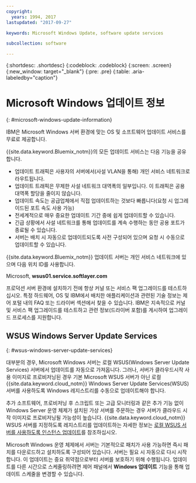 ```yaml
---
copyright:
  years: 1994, 2017
lastupdated: "2017-09-27"

keywords: Microsoft Windows Update, software update services

subcollection: software

---
```


{:shortdesc: .shortdesc}
{:codeblock: .codeblock}
{:screen: .screen}
{:new_window: target="_blank"}
{:pre: .pre}
{:table: .aria-labeledby="caption"}

# Microsoft Windows 업데이트 정보
{: #microsoft-windows-update-information}

IBM은 Microsoft Windows 서버 환경에 맞는 OS 및 소프트웨어 업데이트 서비스를 무료로 제공합니다.

{{site.data.keyword.Bluemix_notm}}의 모든 업데이트 서비스는 다음 기능을 공유합니다.
* 업데이트 트래픽은 사용자의 서버에서(사설 VLAN을 통해) 개인 서비스 네트워크로 라우트됩니다.
* 업데이트 트래픽은 무제한 사설 네트워크 대역폭의 일부입니다. 이 트래픽은 공용 대역폭 할당을 줄이지 않습니다. 
* 업데이트 속도는 공급업체에서 직접 업데이트하는 것보다 빠릅니다(요청 시 업그레이드된 포트 속도 사용 가능)
* 전세계적으로 매우 중요한 업데이트 기간 중에 쉽게 업데이트할 수 있습니다.
* 긴급 상황에서 사설 네트워크를 통해 업데이트를 계속 수행하는 동안 공용 포트가 종료될 수 있습니다.
* 서버는 배치 시 자동으로 업데이트되도록 사전 구성되어 있으며 요청 시 수동으로 업데이트할 수 있습니다.


{{site.data.keyword.Bluemix_notm}} 업데이트 서버는 개인 서비스 네트워크에 있으며 다음 위치 ID를 사용합니다. 

Microsoft, **wsus01.service.softlayer.com**

프로덕션 서버 환경에 설치하기 전에 항상 커널 또는 서비스 팩 업그레이드를 테스트하십시오. 특정 하드웨어, OS 및 IBM에서 배치한 애플리케이션과 관련된 기술 정보는 제어 포털 내의 FAQ 또는 드라이버 섹션에서 찾을 수 있습니다. IBM은 지속적으로 커널 및 서비스 팩 업그레이드를 테스트하고 관련 정보(드라이버 포함)를 게시하여 업그레이드 프로세스를 지원합니다.


## WSUS Windows Server Update Services
{: #wsus-windows-server-update-services}

대부분의 경우, Microsoft Windows 서버는 로컬 WSUS(Windows Server Update Services) 서버에서 업데이트를 자동으로 가져옵니다. 그러나, 서버가 클라우드시작 사용 이미지로 프로비저닝된 경우 기본 Microsoft WSUS 서버가 아닌 로컬 {{site.data.keyword.cloud_notm}} Windows Server Update Services(WSUS) 서버를 사용하도록 Windows 레지스트리를 수동으로 업데이트해야 합니다. 

추가 소프트웨어, 프로비저닝 후 스크립트 또는 고급 모니터링과 같은 추가 기능 없이 Windows Server 운영 체제가 설치된 가상 서버를 주문하는 경우 서버가 클라우드 시작 이미지로 프로비저닝될 가능성이 높습니다. {{site.data.keyword.cloud_notm}} WSUS 서버를 지정하도록 레지스트리를 업데이트하는 자세한 정보는 [로컬 WSUS 서버를 사용하도록 인스턴스 업데이트](/docs/infrastructure/software?topic=software-updating-an-instance-to-use-a-local-wsus-server)를 참조하십시오.

Microsoft Windows 운영 체제에서 서버는 기본적으로 패치가 사용 가능하면 즉시 패치를 다운로드하고 설치하도록 구성되어 있습니다. 서버는 필요 시 자동으로 다시 시작합니다. 이 업데이트는 중요 취약점으로부터 서버를 보호하기 위해 수행됩니다. 업데이트를 다른 시간으로 스케줄링하려면 제어 패널에서 **Windows 업데이트** 기능을 통해 업데이트 스케줄을 변경할 수 있습니다.
